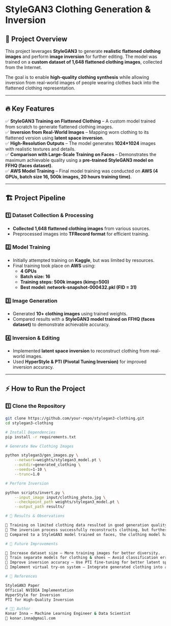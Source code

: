 
# **StyleGAN3 Clothing Generation & Inversion**  

## 📌 **Project Overview**  
This project leverages **StyleGAN3** to generate **realistic flattened clothing images** and perform **image inversion** for further editing. The model was trained on a **custom dataset of 1,648 flattened clothing images**, collected from the Internet.  

The goal is to enable **high-quality clothing synthesis** while allowing inversion from real-world images of people wearing clothes back into the flattened clothing representation.  

---

## 🔥 **Key Features**  
✅ **StyleGAN3 Training on Flattened Clothing** – A custom model trained from scratch to generate flattened clothing images.  
✅ **Inversion from Real-World Images** – Mapping worn clothing to its flattened version using **latent space inversion**.  
✅ **High-Resolution Outputs** – The model generates **1024×1024** images with realistic textures and details.  
✅ **Comparison with Large-Scale Training on Faces** – Demonstrates the maximum achievable quality using a **pre-trained StyleGAN3 model on FFHQ (faces dataset)**.  
✅ **AWS Model Training** – Final model training was conducted on **AWS (4 GPUs, batch size 16, 500k images, 20 hours training time)**.  

---

## 🏗 **Project Pipeline**  

### **1️⃣ Dataset Collection & Processing**  
- **Collected 1,648 flattened clothing images** from various sources.  
- Preprocessed images into **TFRecord format** for efficient training.  

### **2️⃣ Model Training**  
- Initially attempted training on **Kaggle**, but was limited by resources.  
- Final training took place on **AWS** using:  
  - **4 GPUs**  
  - **Batch size: 16**  
  - **Training steps: 500k images (kimg=500)**  
  - **Best model: network-snapshot-000432.pkl (FID = 31)**  

### **3️⃣ Image Generation**  
- Generated **10+ clothing images** using trained weights.  
- Compared results with a **StyleGAN3 model trained on FFHQ (faces dataset)** to demonstrate achievable accuracy.  

### **4️⃣ Inversion & Editing**  
- Implemented **latent space inversion** to reconstruct clothing from real-world images.  
- Used **HyperStyle & PTI (Pivotal Tuning Inversion)** for improved inversion accuracy.  

---

## ⚡ **How to Run the Project**  

### **1️⃣ Clone the Repository**  
```bash
git clone https://github.com/your-repo/stylegan3-clothing.git
cd stylegan3-clothing

# Install Dependencies
pip install -r requirements.txt

# Generate New Clothing Images

python stylegan3/gen_images.py \
    --network=weights/stylegan3_model.pt \
    --outdir=generated_clothing \
    --seeds=1-10 \
    --trunc=1.0

# Perform Inversion

python scripts/invert.py \
    --input_image input/clothing_photo.jpg \
    --checkpoint_path weights/stylegan3_model.pt \
    --output_path results/

# 🎯 Results & Observations

🔹 Training on limited clothing data resulted in good generation quality, but more data would improve diversity.
🔹 The inversion process successfully reconstructs clothing, but further fine-tuning is needed for best accuracy.
🔹 Compared to a StyleGAN3 model trained on faces, the clothing model has a lower level of detail but still achieves realistic results.

# 🚀 Future Improvements

🔹 Increase dataset size – More training images for better diversity.
🔹 Train separate models for clothing & shoes – Avoid classification errors.
🔹 Improve inversion accuracy – Use PTI fine-tuning for better latent space mapping.
🔹 Implement virtual try-on system – Integrate generated clothing into a virtual wardrobe.

# 📌 References

StyleGAN3 Paper
Official NVIDIA Implementation
HyperStyle for Inversion
PTI for High-Quality Inversion

# 👨‍💻 Author
Konar Inna – Machine Learning Engineer & Data Scientist
📧 konar.inna@gmail.com
